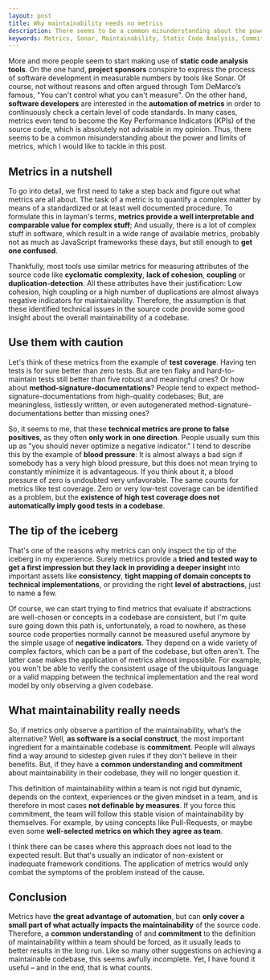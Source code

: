 ```yaml
---
layout: post
title: Why maintainability needs no metrics
description: There seems to be a common misunderstanding about the power and limits of metrics, which I would like to tackle in this post.
keywords: Metrics, Sonar, Maintainability, Static Code Analysis, Commitment, Cyclomatic Complexity, Lack of Cohesion, LCOM
---
```


More and more people seem to start making use of __static code analysis tools__. On the one hand, __project sponsors__ conspire to express the process of software development in measurable numbers by tools like Sonar. Of course, not without reasons and often argued through Tom DeMarco’s famous, "You can't control what you can't measure". On the other hand, __software developers__ are interested in the __automation of metrics__ in order to continuously check a certain level of code standards. In many cases, metrics even tend to become the Key Performance Indicators (KPIs) of the source code, which is absolutely not advisable in my opinion. Thus, there seems to be a common misunderstanding about the power and limits of metrics, which I would like to tackle in this post.

## Metrics in a nutshell
To go into detail, we first need to take a step back and figure out what metrics are all about. The task of a metric is to quantify a complex matter by means of a standardized or at least well documented procedure. To formulate this in layman's terms, __metrics provide a well interpretable and comparable value for complex stuff__; And usually, there is a lot of complex stuff in software, which result in a wide range of available metrics, probably not as much as JavaScript frameworks these days, but still enough to __get one confused__.

Thankfully, most tools use similar metrics for measuring attributes of the source code like __cyclomatic complexity__, __lack of cohesion__, __coupling__ or __duplication-detection__. All these attributes have their justification: Low cohesion, high coupling or a high number of duplications are almost always negative indicators for maintainability. Therefore, the assumption is that these identified technical issues in the source code provide some good insight about the overall maintainability of a codebase.

## Use them with caution
Let's think of these metrics from the example of __test coverage__. Having ten tests is for sure better than zero tests. But are ten flaky and hard-to-maintain tests still better than five robust and meaningful ones? Or how about __method-signature-documentations__? People tend to expect method-signature-documentations from high-quality codebases; But, are meaningless, listlessly written, or even autogenerated method-signature-documentations better than missing ones?

So, it seems to me, that these __technical metrics are prone to false positives__, as they often __only work in one direction__. People usually sum this up as "you should never optimize a negative indicator." I tend to describe this by the example of __blood pressure__: It is almost always a bad sign if somebody has a very high blood pressure, but this does not mean trying to constantly minimize it is advantageous. If you think about it, a blood pressure of zero is undoubted very unfavorable. The same counts for metrics like test coverage. Zero or very low-test coverage can be identified as a problem, but the __existence of high test coverage does not automatically imply good tests in a codebase__.

## The tip of the iceberg
That's one of the reasons why metrics can only inspect the tip of the iceberg in my experience. Surely metrics provide a __tried and tested way to get a first impression but they lack in providing a deeper insight__ into important assets like __consistency__, __tight mapping of domain concepts to technical implementations__, or providing the right __level of abstractions__, just to name a few.

Of course, we can start trying to find metrics that evaluate if abstractions are well-chosen or concepts in a codebase are consistent, but I'm quite sure going down this path is, unfortunately, a road to nowhere, as these source code properties normally cannot be measured useful anymore by the simple usage of __negative indicators__. They depend on a wide variety of complex factors, which can be a part of the codebase, but often aren't. The latter case makes the application of metrics almost impossible. For example, you won't be able to verify the consistent usage of the ubiquitous language or a valid mapping between the technical implementation and the real word model by only observing a given codebase.

## What maintainability really needs
So, if metrics only observe a partition of the maintainability, what’s the alternative? Well, __as software is a social construct__, the most important ingredient for a maintainable codebase is __commitment__. People will always find a way around to sidestep given rules if they don't believe in their benefits. But, if they have a __common understanding and commitment__ about maintainability in their codebase, they will no longer question it.

This definition of maintainability within a team is not rigid but dynamic, depends on the context, experiences or the given mindset in a team, and is therefore in most cases __not definable by measures__. If you force this commitment, the team will follow this stable vision of maintainability by themselves. For example, by using concepts like Pull-Requests, or maybe even some __well-selected metrics on which they agree as team__.

I think there can be cases where this approach does not lead to the expected result. But that's usually an indicator of non-existent or inadequate framework conditions. The application of metrics would only combat the symptoms of the problem instead of the cause.

## Conclusion
Metrics have __the great advantage of automation__, but can __only cover a small part of what actually impacts the maintainability__ of the source code. Therefore, a __common understanding__ of and __commitment__ to the definition of maintainability within a team should be forced, as it usually leads to better results in the long run. Like so many other suggestions on achieving a maintainable codebase, this seems awfully incomplete. Yet, I have found it useful – and in the end, that is what counts.
